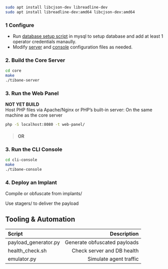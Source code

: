 

```sh
sudo apt install libcjson-dev libreadline-dev
sudo apt install libreadline-dev:amd64 libcjson-dev:amd64

```


### 1 Configure
- Run [database setup script](./db/setup.sql) in mysql to setup database and add at least 1 operator credentials manaully.
- Modify [server](./config/server_conf.json) and [console](./config/console_conf.json) configuration files as needed.

### 2. Build the Core Server
```bash
cd core
make
./tibane-server
```

### 3. Run the Web Panel
**NOT YET BUILD**  
Host PHP files via Apache/Nginx or PHP’s built-in server:
On the same machine as the core server

```bash
php -S localhost:8080 -t web-panel/
```
> #### OR

### 3. Run the CLI Console

```bash
cd cli-console
make
./tibane-console
```

### 4. Deploy an Implant
Compile or obfuscate from implants/

Use stagers/ to deliver the payload

## Tooling & Automation
|Script |Description |
|:---|---:|
|payload_generator.py | Generate obfuscated payloads |
|health_check.sh | Check server and DB health|
|emulator.py |Simulate agent traffic |

